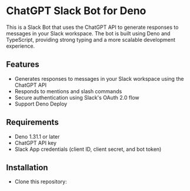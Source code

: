 # ChatGPT Slack Bot for Deno
This is a Slack Bot that uses the ChatGPT API to generate responses to messages in your Slack workspace. The bot is built using Deno and TypeScript, providing strong typing and a more scalable development experience.

## Features
- Generates responses to messages in your Slack workspace using the ChatGPT API
- Responds to mentions and slash commands
- Secure authentication using Slack's OAuth 2.0 flow
- Support Deno Deploy

## Requirements
- Deno 1.31.1 or later
- ChatGPT API key
- Slack App credentials (client ID, client secret, and bot token)

## Installation
* Clone this repository:
